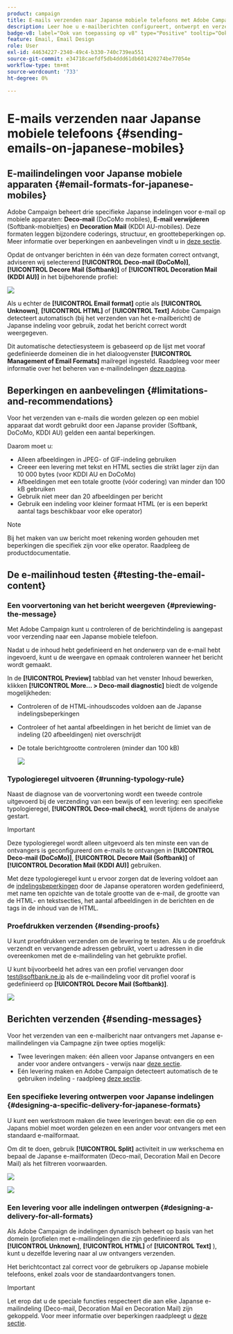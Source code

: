 ```yaml
---
product: campaign
title: E-mails verzenden naar Japanse mobiele telefoons met Adobe Campaign Classic
description: Leer hoe u e-mailberichten configureert, ontwerpt en verzendt die op een Japanse mobiele telefoon worden gelezen
badge-v8: label="Ook van toepassing op v8" type="Positive" tooltip="Ook van toepassing op campagne v8"
feature: Email, Email Design
role: User
exl-id: 44634227-2340-49c4-b330-740c739ea551
source-git-commit: e34718caefdf5db4ddd61db601420274be77054e
workflow-type: tm+mt
source-wordcount: '733'
ht-degree: 0%

---
```


# E-mails verzenden naar Japanse mobiele telefoons {#sending-emails-on-japanese-mobiles}

## E-mailindelingen voor Japanse mobiele apparaten {#email-formats-for-japanese-mobiles}

Adobe Campaign beheert drie specifieke Japanse indelingen voor e-mail op mobiele apparaten: **Deco-mail** (DoCoMo mobiles), **E-mail verwijderen** (Softbank-mobieltjes) en **Decoration Mail** (KDDI AU-mobiles). Deze formaten leggen bijzondere coderings, structuur, en groottebeperkingen op. Meer informatie over beperkingen en aanbevelingen vindt u in [deze sectie](#limitations-and-recommendations).

Opdat de ontvanger berichten in één van deze formaten correct ontvangt, adviseren wij selecterend **[!UICONTROL Deco-mail (DoCoMo)]**, **[!UICONTROL Decore Mail (Softbank)]** of **[!UICONTROL Decoration Mail (KDDI AU)]** in het bijbehorende profiel:

![](assets/deco-mail_03.png)

Als u echter de **[!UICONTROL Email format]** optie als **[!UICONTROL Unknown]**, **[!UICONTROL HTML]** of **[!UICONTROL Text]** Adobe Campaign detecteert automatisch (bij het verzenden van het e-mailbericht) de Japanse indeling voor gebruik, zodat het bericht correct wordt weergegeven.

Dit automatische detectiesysteem is gebaseerd op de lijst met vooraf gedefinieerde domeinen die in het dialoogvenster **[!UICONTROL Management of Email Formats]** mailregel ingesteld. Raadpleeg voor meer informatie over het beheren van e-mailindelingen [deze pagina](../../installation/using/email-deliverability.md#managing-email-formats).

## Beperkingen en aanbevelingen {#limitations-and-recommendations}

Voor het verzenden van e-mails die worden gelezen op een mobiel apparaat dat wordt gebruikt door een Japanse provider (Softbank, DoCoMo, KDDI AU) gelden een aantal beperkingen.

Daarom moet u:

* Alleen afbeeldingen in JPEG- of GIF-indeling gebruiken
* Creeer een levering met tekst en HTML secties die strikt lager zijn dan 10 000 bytes (voor KDDI AU en DoCoMo)
* Afbeeldingen met een totale grootte (vóór codering) van minder dan 100 kB gebruiken
* Gebruik niet meer dan 20 afbeeldingen per bericht
* Gebruik een indeling voor kleiner formaat HTML (er is een beperkt aantal tags beschikbaar voor elke operator)

>[!NOTE]
>
>Bij het maken van uw bericht moet rekening worden gehouden met beperkingen die specifiek zijn voor elke operator. Raadpleeg de productdocumentatie.


## De e-mailinhoud testen {#testing-the-email-content}

### Een voorvertoning van het bericht weergeven {#previewing-the-message}

Met Adobe Campaign kunt u controleren of de berichtindeling is aangepast voor verzending naar een Japanse mobiele telefoon.

Nadat u de inhoud hebt gedefinieerd en het onderwerp van de e-mail hebt ingevoerd, kunt u de weergave en opmaak controleren wanneer het bericht wordt gemaakt.

In de **[!UICONTROL Preview]** tabblad van het venster Inhoud bewerken, klikken **[!UICONTROL More... > Deco-mail diagnostic]** biedt de volgende mogelijkheden:

* Controleren of de HTML-inhoudscodes voldoen aan de Japanse indelingsbeperkingen
* Controleer of het aantal afbeeldingen in het bericht de limiet van de indeling (20 afbeeldingen) niet overschrijdt
* De totale berichtgrootte controleren (minder dan 100 kB)

  ![](assets/deco-mail_06.png)

### Typologieregel uitvoeren {#running-typology-rule}

Naast de diagnose van de voorvertoning wordt een tweede controle uitgevoerd bij de verzending van een bewijs of een levering: een specifieke typologieregel, **[!UICONTROL Deco-mail check]**, wordt tijdens de analyse gestart.

>[!IMPORTANT]
>
>Deze typologieregel wordt alleen uitgevoerd als ten minste een van de ontvangers is geconfigureerd om e-mails te ontvangen in **[!UICONTROL Deco-mail (DoCoMo)]**, **[!UICONTROL Decore Mail (Softbank)]** of **[!UICONTROL Decoration Mail (KDDI AU)]** gebruiken.

Met deze typologieregel kunt u ervoor zorgen dat de levering voldoet aan de [indelingsbeperkingen](#limitations-and-recommendations) door de Japanse operatoren worden gedefinieerd, met name ten opzichte van de totale grootte van de e-mail, de grootte van de HTML- en tekstsecties, het aantal afbeeldingen in de berichten en de tags in de inhoud van de HTML.

### Proefdrukken verzenden {#sending-proofs}

U kunt proefdrukken verzenden om de levering te testen. Als u de proefdruk verzendt en vervangende adressen gebruikt, voert u adressen in die overeenkomen met de e-mailindeling van het gebruikte profiel.

U kunt bijvoorbeeld het adres van een profiel vervangen door test@softbank.ne.jp als de e-mailindeling voor dit profiel vooraf is gedefinieerd op **[!UICONTROL Decore Mail (Softbank)]**.

![](assets/deco-mail_05.png)

## Berichten verzenden {#sending-messages}

Voor het verzenden van een e-mailbericht naar ontvangers met Japanse e-mailindelingen via Campagne zijn twee opties mogelijk:

* Twee leveringen maken: één alleen voor Japanse ontvangers en een ander voor andere ontvangers - verwijs naar [deze sectie](#designing-a-specific-delivery-for-japanese-formats).
* Eén levering maken en Adobe Campaign detecteert automatisch de te gebruiken indeling - raadpleeg [deze sectie](#designing-a-delivery-for-all-formats).

### Een specifieke levering ontwerpen voor Japanse indelingen {#designing-a-specific-delivery-for-japanese-formats}

U kunt een werkstroom maken die twee leveringen bevat: een die op een Japans mobiel moet worden gelezen en een ander voor ontvangers met een standaard e-mailformaat.

Om dit te doen, gebruik **[!UICONTROL Split]** activiteit in uw werkschema en bepaal de Japanse e-mailformaten (Deco-mail, Decoration Mail en Decore Mail) als het filtreren voorwaarden.

![](assets/deco-mail_08.png)

![](assets/deco-mail_07.png)

### Een levering voor alle indelingen ontwerpen {#designing-a-delivery-for-all-formats}

Als Adobe Campaign de indelingen dynamisch beheert op basis van het domein (profielen met e-mailindelingen die zijn gedefinieerd als **[!UICONTROL Unknown]**, **[!UICONTROL HTML]** of **[!UICONTROL Text]** ), kunt u dezelfde levering naar al uw ontvangers verzenden.

Het berichtcontact zal correct voor de gebruikers op Japanse mobiele telefoons, enkel zoals voor de standaardontvangers tonen.

>[!IMPORTANT]
>
>Let erop dat u de speciale functies respecteert die aan elke Japanse e-mailindeling (Deco-mail, Decoration Mail en Decoration Mail) zijn gekoppeld. Voor meer informatie over beperkingen raadpleegt u [deze sectie](#limitations-and-recommendations).
